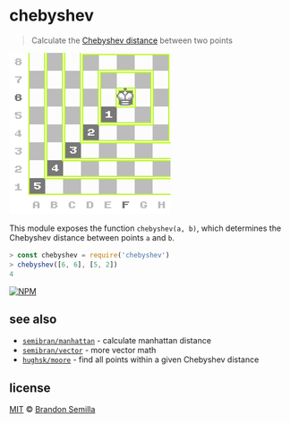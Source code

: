 # chebyshev
> Calculate the [Chebyshev distance](https://en.wikipedia.org/wiki/Chebyshev_distance) between two points

![Chebyshev distance from the square F6](diagram.png)

This module exposes the function `chebyshev(a, b)`, which determines the Chebyshev distance between points `a` and `b`.
```js
> const chebyshev = require('chebyshev')
> chebyshev([6, 6], [5, 2])
4
```
[![NPM](https://nodei.co/npm/chebyshev.png?mini)](https://www.npmjs.com/package/chebyshev)

## see also
- [`semibran/manhattan`](https://github.com/semibran/manhattan) - calculate manhattan distance
- [`semibran/vector`](https://github.com/semibran/vector) - more vector math
- [`hughsk/moore`](https://github.com/hughsk/moore) - find all points within a given Chebyshev distance

## license
[MIT](https://opensource.org/licenses/MIT) © [Brandon Semilla](https://git.io/semibran)
